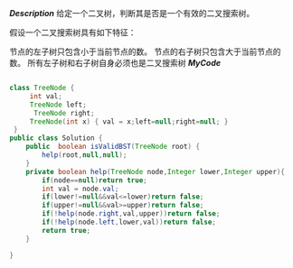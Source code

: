 ***Description***
给定一个二叉树，判断其是否是一个有效的二叉搜索树。

假设一个二叉搜索树具有如下特征：

节点的左子树只包含小于当前节点的数。
节点的右子树只包含大于当前节点的数。
所有左子树和右子树自身必须也是二叉搜索树
***MyCode***
```java

class TreeNode {
     int val;
     TreeNode left;
      TreeNode right;
     TreeNode(int x) { val = x;left=null;right=null; }
 }
public class Solution {
    public  boolean isValidBST(TreeNode root) {
        help(root,null,null);
    }
    private boolean help(TreeNode node,Integer lower,Integer upper){
        if(node==null)return true;
        int val = node.val;
        if(lower!=null&&val<=lower)return false;
        if(upper!=null&&val>=upper)return false;
        if(!help(node.right,val,upper))return false;
        if(!help(node.left,lower,val))return false;
        return true;
    }

}
